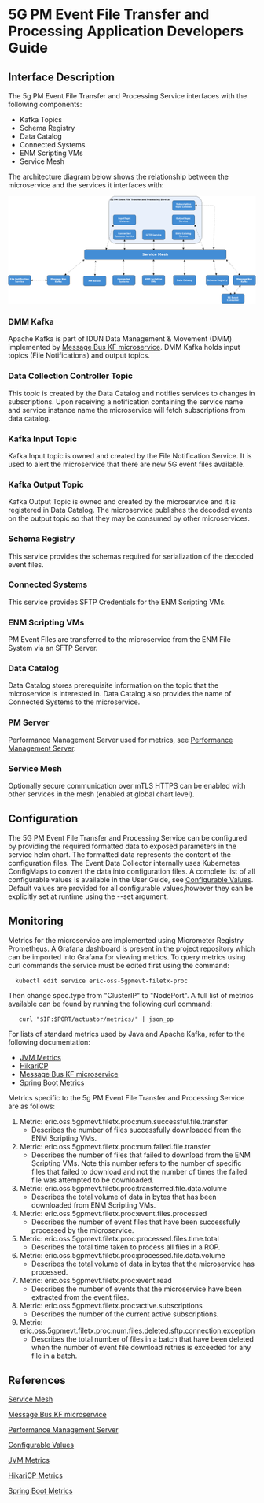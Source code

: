 <!--Document Template information:
Prepared:Harry Foley
Approved:***
Document Name:application-developers-guide
Document Number:n/1553-APR 201 536/1
-->

[//]: # (<link href="style.css" rel="/stylesheet/user_guide_template.css"/>)

# 5G PM Event File Transfer and Processing Application Developers Guide

## Interface Description 

The 5g PM Event File Transfer and Processing Service interfaces with the following components:

* Kafka Topics
* Schema Registry
* Data Catalog
* Connected Systems
* ENM Scripting VMs
* Service Mesh

The architecture diagram below shows the relationship between the microservice and the services it interfaces with:

![Architecture](5GPmEventFileTransferAndProcessing_architecture_overview.png)

### DMM Kafka
Apache Kafka is part of IDUN Data Management & Movement (DMM) implemented by [Message Bus KF microservice][mbkf].
DMM Kafka holds input topics (File Notifications) and output topics.

### Data Collection Controller Topic
This topic is created by the Data Catalog and notifies services to changes in subscriptions.
Upon receiving a notification containing the service name and service instance name the microservice will fetch subscriptions from data catalog.

### Kafka Input Topic
Kafka Input topic is owned and created by the File Notification Service. It is used to alert the microservice that there are new 5G event files available.

### Kafka Output Topic
Kafka Output Topic is owned and created by the microservice and it is registered in Data Catalog. The microservice publishes the decoded events on the output topic so that they may be consumed by other microservices.

### Schema Registry
This service provides the schemas required for serialization of the decoded event files.

### Connected Systems
This service provides SFTP Credentials for the ENM Scripting VMs.

### ENM Scripting VMs
PM Event Files are transferred to the microservice from the ENM File System via an SFTP Server.

### Data Catalog
Data Catalog stores prerequisite information on the topic that the microservice is interested in. Data Catalog also provides the name of Connected Systems to the microservice.

### PM Server
Performance Management Server used for metrics, see [Performance Management Server][pms].

### Service Mesh
Optionally secure communication over mTLS HTTPS can be enabled with other
services in the mesh (enabled at global chart level).

## Configuration

The 5G PM Event File Transfer and Processing Service can be configured by providing the required formatted data to exposed parameters in the service helm chart.
The formatted data represents the content of the configuration files.
The Event Data Collector internally uses Kubernetes ConfigMaps to convert the data into configuration files.
A complete list of all configurable values is available in the User Guide, see [Configurable Values][cv].
Default values are provided for all configurable values,however they can be explicitly set at runtime using the --set argument.

## Monitoring

Metrics for the microservice are implemented using Micrometer Registry Prometheus. A Grafana dashboard is present in the project repository which can be imported into Grafana for viewing metrics. To query metrics using curl commands the service must be edited first using the command:
```
  kubectl edit service eric-oss-5gpmevt-filetx-proc
```
 Then change spec.type from "ClusterIP" to "NodePort".
A full list of metrics available can be found by running the following curl command:
```
   curl "$IP:$PORT/actuator/metrics/" | json_pp
```

For lists of standard metrics used by Java and Apache Kafka, refer to the following documentation:
* [JVM Metrics][jvmm]
* [HikariCP][hcp]
* [Message Bus KF microservice][mbkf]
* [Spring Boot Metrics][sbm]

Metrics specific to the 5g PM Event File Transfer and Processing Service are as follows:

1. Metric: eric.oss.5gpmevt.filetx.proc:num.successful.file.transfer
    * Describes the number of files successfully downloaded from the ENM Scripting VMs.
2. Metric: eric.oss.5gpmevt.filetx.proc:num.failed.file.transfer
    * Describes the number of files that failed to download from the ENM Scripting VMs. Note this number refers to the number of specific files that failed to download and not the number of times the failed file was attempted to be downloaded. 
3. Metric: eric.oss.5gpmevt.filetx.proc:transferred.file.data.volume
    * Describes the total volume of data in bytes that has been downloaded from ENM Scripting VMs.
4. Metric: eric.oss.5gpmevt.filetx.proc:event.files.processed
    * Describes the number of event files that have been successfully processed by the microservice.
5. Metric: eric.oss.5gpmevt.filetx.proc:processed.files.time.total
    * Describes the total time taken to process all files in a ROP.
6. Metric: eric.oss.5gpmevt.filetx.proc:processed.file.data.volume
    * Describes the total volume of data in bytes that the microservice has processed.
7. Metric: eric.oss.5gpmevt.filetx.proc:event.read
    * Describes the number of events that the microservice have been extracted from the event files.
8. Metric: eric.oss.5gpmevt.filetx.proc:active.subscriptions
    * Describes the number of the current active subscriptions.
9. Metric: eric.oss.5gpmevt.filetx.proc:num.files.deleted.sftp.connection.exception
    * Describes the total number of files in a batch that have been deleted when the number of event file download retries is exceeded for any file in a batch.

## References

[Service Mesh][sm]

[Message Bus KF microservice][mbkf]

[Performance Management Server][pms]  

[Configurable Values][cv]

[JVM Metrics][jvmm]

[HikariCP Metrics][hcp]

[Spring Boot Metrics][sbm]

[sm]: <https://adp.ericsson.se/marketplace/servicemesh-controller>
[mbkf]: <https://adp.ericsson.se/marketplace/message-bus-kf>
[pms]: <https://adp.ericsson.se/marketplace/pm-server>
[cv]: <https://gerrit-gamma.gic.ericsson.se/plugins/gitiles/OSS/com.ericsson.oss.adc/eric-oss-5gpmevent-filetrans-proc/+/master/doc/User_Guide/user_guide.md#Configuration-Parameters> 
[jvmm]: <https://documentation.softwareag.com/webmethods/microservices_container/msc10-7/10-7_MSC_PIE_webhelp/index.html#page/integration-server-integrated-webhelp/co-intro_new_IS_admin_6.html>
[hcp]: <https://github.com/brettwooldridge/HikariCP/blob/dev/src/main/java/com/zaxxer/hikari/metrics/micrometer/MicrometerMetricsTracker.java>
[sbm]: <https://docs.spring.io/spring-boot/docs/1.2.5.RELEASE/reference/html/production-ready-metrics.html>
